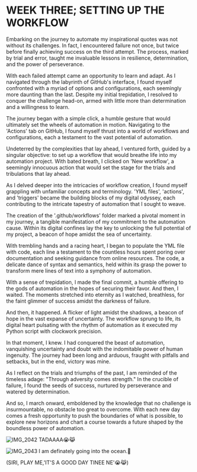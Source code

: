 # WEEK THREE; SETTING UP THE WORKFLOW
Embarking on the journey to automate my inspirational quotes was not without its challenges. In fact, I encountered failure not once, but twice before finally achieving success on the third attempt. The process, marked by trial and error, taught me invaluable lessons in resilience, determination, and the power of perseverance.

With each failed attempt came an opportunity to learn and adapt. As I navigated through the labyrinth of GitHub's interface, I found myself confronted with a myriad of options and configurations, each seemingly more daunting than the last. Despite my initial trepidation, I resolved to conquer the challenge head-on, armed with little more than determination and a willingness to learn.

The journey began with a simple click, a humble gesture that would ultimately set the wheels of automation in motion. Navigating to the 'Actions' tab on GitHub, I found myself thrust into a world of workflows and configurations, each a testament to the vast potential of automation.

Undeterred by the complexities that lay ahead, I ventured forth, guided by a singular objective: to set up a workflow that would breathe life into my automation project. With bated breath, I clicked on 'New workflow', a seemingly innocuous action that would set the stage for the trials and tribulations that lay ahead.

As I delved deeper into the intricacies of workflow creation, I found myself grappling with unfamiliar concepts and terminology. 'YML files', 'actions', and 'triggers' became the building blocks of my digital odyssey, each contributing to the intricate tapestry of automation that I sought to weave.

The creation of the '.github/workflows' folder marked a pivotal moment in my journey, a tangible manifestation of my commitment to the automation cause. Within its digital confines lay the key to unlocking the full potential of my project, a beacon of hope amidst the sea of uncertainty.

With trembling hands and a racing heart, I began to populate the YML file with code, each line a testament to the countless hours spent poring over documentation and seeking guidance from online resources. The code, a delicate dance of syntax and semantics, held within its grasp the power to transform mere lines of text into a symphony of automation.

With a sense of trepidation, I made the final commit, a humble offering to the gods of automation in the hopes of securing their favor. And then, I waited. The moments stretched into eternity as I watched, breathless, for the faint glimmer of success amidst the darkness of failure.

And then, it happened. A flicker of light amidst the shadows, a beacon of hope in the vast expanse of uncertainty. The workflow sprung to life, its digital heart pulsating with the rhythm of automation as it executed my Python script with clockwork precision.

In that moment, I knew. I had conquered the beast of automation, vanquishing uncertainty and doubt with the indomitable power of human ingenuity. The journey had been long and arduous, fraught with pitfalls and setbacks, but in the end, victory was mine.

As I reflect on the trials and triumphs of the past, I am reminded of the timeless adage: "Through adversity comes strength." In the crucible of failure, I found the seeds of success, nurtured by perseverance and watered by determination.

And so, I march onward, emboldened by the knowledge that no challenge is insurmountable, no obstacle too great to overcome. With each new day comes a fresh opportunity to push the boundaries of what is possible, to explore new horizons and chart a course towards a future shaped by the boundless power of automation.


![IMG_2042](https://github.com/23W-GBAC/AmaAdusei/assets/148862738/10602e68-7151-418c-9ef3-9136fc7f6830)
TADAAAA😭😹

![IMG_2043](https://github.com/23W-GBAC/AmaAdusei/assets/148862738/463cf264-5224-4c34-9659-134d3fd06425)
I am definately going into the ocean.🤩

(SIRI, PLAY ME,'IT'S A GOOD DAY TINEE NE'😭😹)
